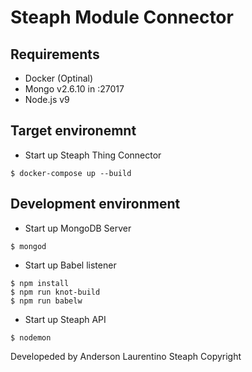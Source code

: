 # Steaph Module Connector

## Requirements

* Docker (Optinal)
* Mongo v2.6.10 in :27017
* Node.js v9

## Target environemnt

* Start up Steaph Thing Connector
```
$ docker-compose up --build
```

## Development environment

* Start up MongoDB Server
```
$ mongod
```

* Start up Babel listener
```
$ npm install
$ npm run knot-build
$ npm run babelw
```

* Start up Steaph API
```
$ nodemon
```

Developeded by Anderson Laurentino
Steaph Copyright